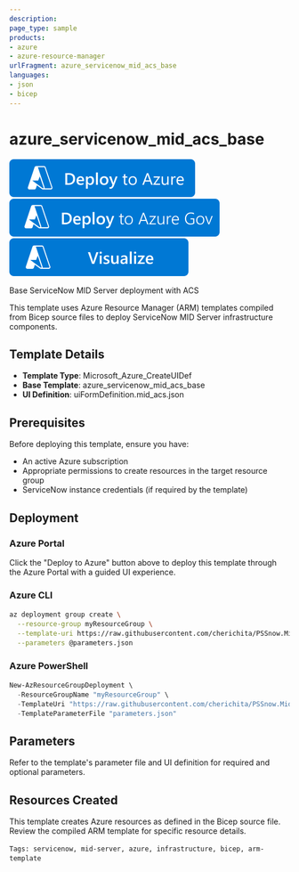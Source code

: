 ```yaml
---
description: 
page_type: sample
products:
- azure
- azure-resource-manager
urlFragment: azure_servicenow_mid_acs_base
languages:
- json
- bicep
---
```

# azure_servicenow_mid_acs_base

[![Deploy To Azure](https://raw.githubusercontent.com/Azure/azure-quickstart-templates/master/1-CONTRIBUTION-GUIDE/images/deploytoazure.svg?sanitize=true)](https://portal.azure.com/#view/Microsoft_Azure_CreateUIDef/CustomDeploymentBlade/uri/https%3a%2f%2fraw.githubusercontent.com%2fcherichita%2fPSSnow.MidTools%2frefs%2fheads%2fdevelopment%2fsrc%2farm_out%2fazure_servicenow_mid_acs_base%2fmainTemplate.json/uiFormDefinitionUri/https%3a%2f%2fraw.githubusercontent.com%2fcherichita%2fPSSnow.MidTools%2frefs%2fheads%2fdevelopment%2fsrc%2farm_out%2fazure_servicenow_mid_acs_base%2fcreateUiDefinition.json)
[![Deploy To Azure Gov](https://raw.githubusercontent.com/Azure/azure-quickstart-templates/master/1-CONTRIBUTION-GUIDE/images/deploytoazuregov.svg?sanitize=true)](https://portal.azure.us/#view/Microsoft_Azure_CreateUIDef/CustomDeploymentBlade/uri/https%3a%2f%2fraw.githubusercontent.com%2fcherichita%2fPSSnow.MidTools%2frefs%2fheads%2fdevelopment%2fsrc%2farm_out%2fazure_servicenow_mid_acs_base%2fmainTemplate.json/uiFormDefinitionUri/https%3a%2f%2fraw.githubusercontent.com%2fcherichita%2fPSSnow.MidTools%2frefs%2fheads%2fdevelopment%2fsrc%2farm_out%2fazure_servicenow_mid_acs_base%2fcreateUiDefinition.json)
[![Visualize](https://raw.githubusercontent.com/Azure/azure-quickstart-templates/master/1-CONTRIBUTION-GUIDE/images/visualizebutton.svg?sanitize=true)](http://armviz.io/#/?load=https%3a%2f%2fraw.githubusercontent.com%2fcherichita%2fPSSnow.MidTools%2frefs%2fheads%2fdevelopment%2fsrc%2farm_out%2fazure_servicenow_mid_acs_base%2fmainTemplate.json)

Base ServiceNow MID Server deployment with ACS

This template uses Azure Resource Manager (ARM) templates compiled from Bicep source files to deploy ServiceNow MID Server infrastructure components.

## Template Details

- **Template Type**: Microsoft_Azure_CreateUIDef
- **Base Template**: azure_servicenow_mid_acs_base
- **UI Definition**: uiFormDefinition.mid_acs.json

## Prerequisites

Before deploying this template, ensure you have:

- An active Azure subscription
- Appropriate permissions to create resources in the target resource group
- ServiceNow instance credentials (if required by the template)

## Deployment

### Azure Portal

Click the "Deploy to Azure" button above to deploy this template through the Azure Portal with a guided UI experience.

### Azure CLI

```bash
az deployment group create \
  --resource-group myResourceGroup \
  --template-uri https://raw.githubusercontent.com/cherichita/PSSnow.MidTools/refs/heads/development/src/arm_out/azure_servicenow_mid_acs_base/mainTemplate.json \
  --parameters @parameters.json
```

### Azure PowerShell

```powershell
New-AzResourceGroupDeployment \
  -ResourceGroupName "myResourceGroup" \
  -TemplateUri "https://raw.githubusercontent.com/cherichita/PSSnow.MidTools/refs/heads/development/src/arm_out/azure_servicenow_mid_acs_base/mainTemplate.json" \
  -TemplateParameterFile "parameters.json"
```

## Parameters

Refer to the template's parameter file and UI definition for required and optional parameters.

## Resources Created

This template creates Azure resources as defined in the Bicep source file. Review the compiled ARM template for specific resource details.

`Tags: servicenow, mid-server, azure, infrastructure, bicep, arm-template`

